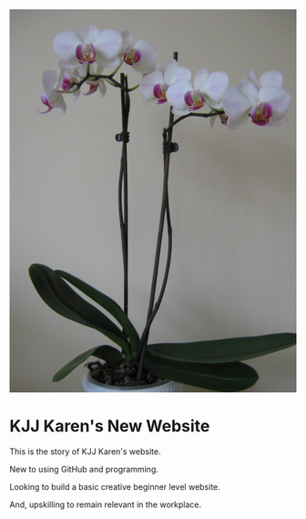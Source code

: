 <html>
<head>
</head>
<body>

<img src="orchid.jpg" alt="pic of an orchid">
<h1>KJJ Karen's New Website</h1>
<p>This is the story of KJJ Karen's website.</p>
<p>New to using GitHub and programming.</p>
<p>Looking to build a basic creative beginner level website.</p>
<p>And, upskilling to remain relevant in the workplace.</p>

</body>
</html>

